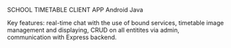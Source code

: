 SCHOOL TIMETABLE CLIENT APP
Android Java

Key features: real-time chat with the use of bound services, timetable image management and displaying, CRUD on all entitites via admin, communication with Express backend.
